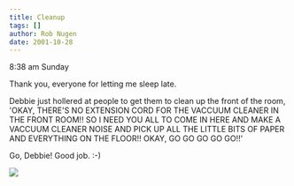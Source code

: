 ```yaml
---
title: Cleanup
tags: []
author: Rob Nugen
date: 2001-10-28
---
```


<title></title>
<p class=date>8:38 am Sunday</p>

<p>Thank you, everyone for letting me sleep late.</p>

<p>Debbie just hollered at people to get them to clean up the front of
the room, 'OKAY, THERE'S NO EXTENSION CORD FOR THE VACCUUM CLEANER IN
THE FRONT ROOM!!  SO I NEED YOU ALL TO COME IN HERE AND MAKE A VACCUUM
CLEANER NOISE AND PICK UP ALL THE LITTLE BITS OF PAPER AND EVERYTHING
ON THE FLOOR!!  OKAY, GO GO GO GO GO!!'</p>

<p>Go, Debbie!  Good job.  :-)</p>

<p><img src='/images/rob/wL-ROB.gif'/></p>

